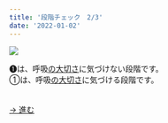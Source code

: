 ```yaml
---
title: '段階チェック　2/3'
date: '2022-01-02'
---
```

![](/images/a_01_.jpg)

➊は、呼吸[の大切さ]()に気づけない段階です。   
①は、呼吸[の大切さ]()に気づける段階です。

　  
[ → 進む ](/posts/01-1c)
